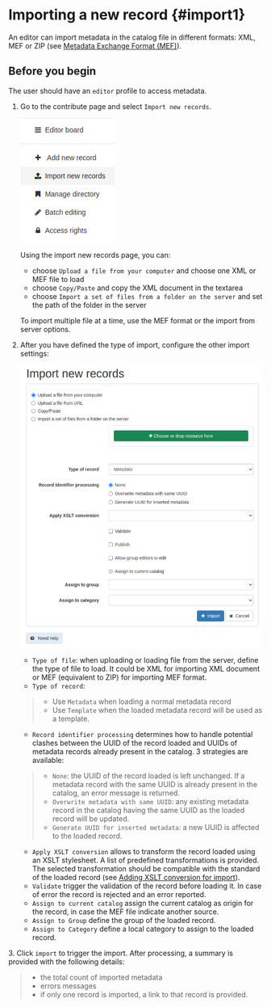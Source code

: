# Importing a new record {#import1}

An editor can import metadata in the catalog file in different formats: XML, MEF or ZIP (see [Metadata Exchange Format (MEF)](/annexes/mef-format.md)).

## Before you begin

The user should have an `editor` profile to access metadata.

1.  Go to the contribute page and select `Import new records`.

    ![](img/import-record-button.png)

    Using the import new records page, you can:

    -   choose `Upload a file from your computer` and choose one XML or MEF file to load
    -   choose `Copy/Paste` and copy the XML document in the textarea
    -   choose `Import a set of files from a folder on the server` and set the path of the folder in the server

    To import multiple file at a time, use the MEF format or the import from server options.

2.  After you have defined the type of import, configure the other import settings:

    ![](img/import-form.png)

    -   `Type of file`: when uploading or loading file from the server, define the type of file to load. It could be XML for importing XML document or MEF (equivalent to ZIP) for importing MEF format.
    -   `Type of record`:

    > -   Use `Metadata` when loading a normal metadata record
    > -   Use `Template` when the loaded metadata record will be used as a template.

    -   `Record identifier processing` determines how to handle potential clashes between the UUID of the record loaded and UUIDs of metadata records already present in the catalog. 3 strategies are available:

    > -   `None`: the UUID of the record loaded is left unchanged. If a metadata record with the same UUID is already present in the catalog, an error message is returned.
    > -   `Overwrite metadata with same UUID`: any existing metadata record in the catalog having the same UUID as the loaded record will be updated.
    > -   `Generate UUID for inserted metadata`: a new UUID is affected to the loaded record.

    -   `Apply XSLT conversion` allows to transform the record loaded using an XSLT stylesheet. A list of predefined transformations is provided. The selected transformation should be compatible with the standard of the loaded record (see [Adding XSLT conversion for import](/user-guide/workflow/batchupdate-xsl.rst#customizing-xslt-conversion)).
    -   `Validate` trigger the validation of the record before loading it. In case of error the record is rejected and an error reported.
    -   `Assign to current catalog` assign the current catalog as origin for the record, in case the MEF file indicate another source.
    -   `Assign to Group` define the group of the loaded record.
    -   `Assign to Category` define a local category to assign to the loaded record.

3\. Click `import` to trigger the import. After processing, a summary is provided with the following details:

> -   the total count of imported metadata
> -   errors messages
> -   if only one record is imported, a link to that record is provided.
